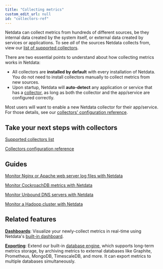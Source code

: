 ```yaml
---
title: "Collecting metrics"
custom_edit_url: null
id: "collectors-ref"
---
```




Netdata can collect metrics from hundreds of different sources, be they internal data created by the system itself, or
external data created by services or applications. To see _all_ of the sources Netdata collects from, view our [list of
supported collectors](/docs/agent/collectors/collectors).

There are two essential points to understand about how collecting metrics works in Netdata:

-   All collectors are **installed by default** with every installation of Netdata. You do not need to install
    collectors manually to collect metrics from new sources.
-   Upon startup, Netdata will **auto-detect** any application or service that has a
    [collector](/docs/agent/collectors/collectors), as long as both the collector and the app/service are configured correctly.

Most users will want to enable a new Netdata collector for their app/service. For those details, see
our [collectors' configuration reference](/docs/agent/collectors/reference).

## Take your next steps with collectors

[Supported collectors list](/docs/agent/collectors/collectors)

[Collectors configuration reference](/docs/agent/collectors/reference)

## Guides

[Monitor Nginx or Apache web server log files with Netdata](/guides/collect-apache-nginx-web-logs)

[Monitor CockroachDB metrics with Netdata](/guides/monitor-cockroachdb)

[Monitor Unbound DNS servers with Netdata](/guides/collect-unbound-metrics)

[Monitor a Hadoop cluster with Netdata](/guides/monitor-hadoop-cluster)

## Related features

**[Dashboards](/docs/agent/web)**: Visualize your newly-collect metrics in real-time using Netdata's [built-in
dashboard](/docs/agent/web/gui). 

**[Exporting](/docs/agent/exporting)**: Extend our built-in [database engine](/docs/agent/database/engine), which supports
long-term metrics storage, by archiving metrics to external databases like Graphite, Prometheus, MongoDB, TimescaleDB, and more.
It can export metrics to multiple databases simultaneously.


